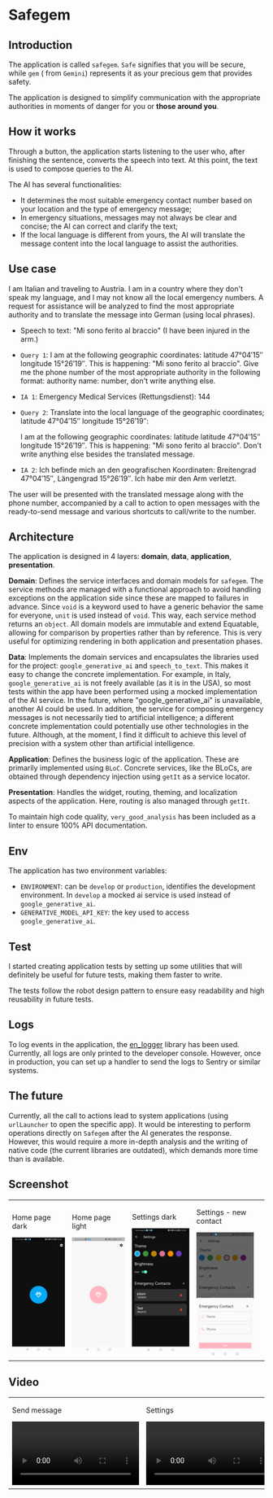 # Safegem

## Introduction

The application is called `safegem`. `Safe` signifies that you will be secure, while `gem` (
from `Gemini`) represents it as your precious gem that provides safety.

The application is designed to simplify communication with the appropriate authorities in moments of
danger for you or **those around you**.

## How it works

Through a button, the application starts listening to the user who, after finishing the sentence,
converts the speech into text. At this point, the text is used to compose queries to the AI.

The AI has several functionalities:

- It determines the most suitable emergency contact number based on your location and the type of
  emergency message;
- In emergency situations, messages may not always be clear and concise; the AI can correct and
  clarify the text;
- If the local language is different from yours, the AI will translate the message content into the
  local language to assist the authorities.

## Use case

I am Italian and traveling to Austria. I am in a country where they don't speak my language, and I
may not know all the local emergency numbers. A request for assistance will be analyzed to find the
most appropriate authority and to translate the message into German (using local phrases).

- Speech to text: "Mi sono ferito al braccio" (I have been injured in the arm.)

- `Query 1`: I am at the following geographic coordinates: latitude 47°04′15″ longitude 15°26′19″.
  This is happening: "Mi sono ferito al braccio". Give me the phone number of the most appropriate
  authority in the following format: authority name: number, don't write anything else.

- `IA 1`: Emergency Medical Services (Rettungsdienst): 144

- `Query 2`: Translate into the local language of the geographic coordinates; latitude 47°04′15″
  longitude 15°26′19″:

  I am at the following geographic coordinates: latitude latitude 47°04′15″ longitude 15°26′19″.
  This is happening: "Mi sono ferito al braccio". Don't write anything else besides the translated
  message.

- `IA 2`: Ich befinde mich an den geografischen Koordinaten: Breitengrad 47°04′15″, Längengrad
  15°26′19″. Ich habe mir den Arm verletzt.

The user will be presented with the translated message along with the phone number, accompanied by a
call to action to open messages with the ready-to-send message and various shortcuts to call/write
to the number.

## Architecture

The application is designed in 4 layers: **domain**, **data**, **application**, **presentation**.

**Domain**: Defines the service interfaces and domain models for `safegem`. The service methods are
managed with a functional approach to avoid handling exceptions on the application side since these
are mapped to failures in advance. Since `void` is a keyword used to have a generic behavior the
same for everyone, `unit` is used instead of `void`. This way, each service method returns
an `object`. All domain models are immutable and extend Equatable, allowing for comparison by
properties rather than by reference. This is very useful for optimizing rendering in both
application and presentation phases.

**Data**: Implements the domain services and encapsulates the libraries used for the
project: `google_generative_ai` and `speech_to_text`. This makes it easy to change the concrete
implementation. For example, in Italy, `google_generative_ai` is not freely available (as it is in
the USA), so most tests within the app have been performed using a mocked implementation of the AI
service. In the future, where "google_generative_ai" is unavailable, another AI could be used. In
addition, the service for composing emergency messages is not necessarily tied to artificial
intelligence; a different concrete implementation could potentially use other technologies in the
future. Although, at the moment, I find it difficult to achieve this level of precision with a
system other than artificial intelligence.

**Application**: Defines the business logic of the application. These are primarily implemented
using `BLoC`. Concrete services, like the BLoCs, are obtained through dependency injection
using `getIt` as a service locator.

**Presentation**: Handles the widget, routing, theming, and localization aspects of the application.
Here, routing is also managed through `getIt`.

To maintain high code quality, `very_good_analysis` has been included as a linter to ensure 100% API
documentation.

## Env

The application has two environment variables:

- `ENVIRONMENT`: can be `develop` or `production`, identifies the development environment.
  In `develop` a mocked ai service is used instead of `google_generative_ai`.
- `GENERATIVE_MODEL_API_KEY`: the key used to access `google_generative_ai`.

## Test

I started creating application tests by setting up some utilities that will definitely be useful for
future tests, making them faster to write.

The tests follow the robot design pattern to ensure easy readability and high reusability in future
tests.

## Logs

To log events in the application, the [en_logger](https://pub.dev/packages/en_logger) library has
been used. Currently, all logs are only printed to the developer console. However, once in
production, you can set up a handler to send the logs to Sentry or similar systems.

## The future

Currently, all the call to actions lead to system applications (using `urlLauncher` to open the
specific app). It would be interesting to perform operations directly on `Safegem` after the AI
generates the response. However, this would require a more in-depth analysis and the writing of
native code (the current libraries are outdated), which demands more time than is available.

## Screenshot

|                                                                                                    |                                                                                                      |                                                                                                           |                                                                                                                           |     |
|----------------------------------------------------------------------------------------------------|------------------------------------------------------------------------------------------------------|-----------------------------------------------------------------------------------------------------------|---------------------------------------------------------------------------------------------------------------------------|-----|
| <div><p>Home page dark</p><img alt="home-dark" src="./screenshot/home_dark.jpg" width="200"></div> | <div><p>Home page light</p><img alt="home-light" src="./screenshot/home_light.jpg" width="200"><div> | <div> <p>Settings dark</p> <img alt="home-light" src="./screenshot/settings_dark.jpg" width="200"> </div> | <div> <p>Settings - new contact</p> <img alt="home-light" src="./screenshot/settings_new_contact.jpg" width="200"> </div> |

## Video

|                                                                                                                                              |                                                                                                                           |
|----------------------------------------------------------------------------------------------------------------------------------------------|---------------------------------------------------------------------------------------------------------------------------|
| <div><p>Send message</p> <video controls width="250"><source src="./screenshot/send_emergency_message.mp4" type="video/mp4" /></video></div> | <div><p>Settings</p><video controls width="250"><source src="./screenshot/settings.mp4" type="video/mp4" /></video></div> |

